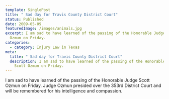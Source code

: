 ```yaml
---
template: SinglePost
title: " Sad day for Travis County District Court"
status: Published
date: 2009-05-09
featuredImage: /images/animals.jpg
excerpt: I am sad to have learned of the passing of the Honorable Judge Scott
  Ozmun on Friday.
categories:
  - category: Injury Law in Texas
meta:
  title: " Sad day for Travis County District Court"
  description: I am sad to have learned of the passing of the Honorable Judge
    Scott Ozmun on Friday.
---
```

<!--StartFragment-->

I am sad to have learned of the passing of the Honorable Judge Scott Ozmun on Friday. Judge Ozmun presided over the 353rd District Court and will be remembered for his intelligence and compassion.

<!--EndFragment-->